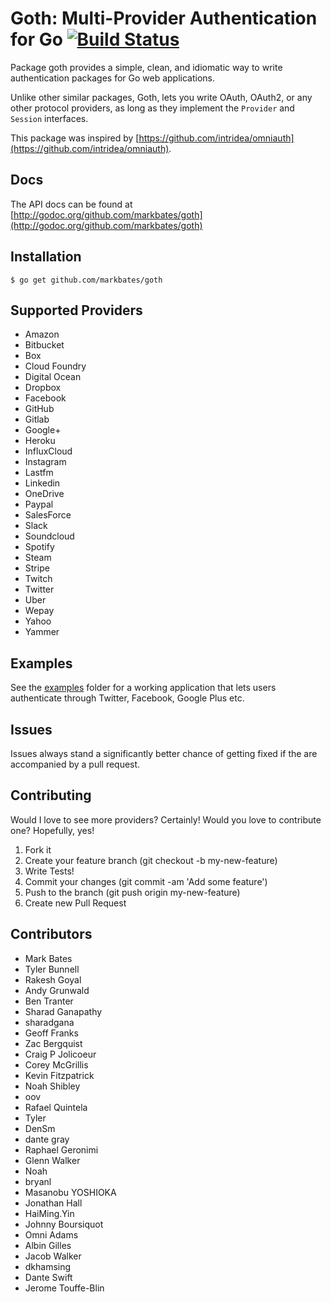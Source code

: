 # Goth: Multi-Provider Authentication for Go [![Build Status](https://travis-ci.org/markbates/goth.svg)](https://travis-ci.org/markbates/goth)

Package goth provides a simple, clean, and idiomatic way to write authentication
packages for Go web applications.

Unlike other similar packages, Goth, lets you write OAuth, OAuth2, or any other
protocol providers, as long as they implement the `Provider` and `Session` interfaces.

This package was inspired by [https://github.com/intridea/omniauth](https://github.com/intridea/omniauth).

## Docs

The API docs can be found at [http://godoc.org/github.com/markbates/goth](http://godoc.org/github.com/markbates/goth)

## Installation

```text
$ go get github.com/markbates/goth
```

## Supported Providers

* Amazon
* Bitbucket
* Box
* Cloud Foundry
* Digital Ocean
* Dropbox
* Facebook
* GitHub
* Gitlab
* Google+
* Heroku
* InfluxCloud
* Instagram
* Lastfm
* Linkedin
* OneDrive
* Paypal
* SalesForce
* Slack
* Soundcloud
* Spotify
* Steam
* Stripe
* Twitch
* Twitter
* Uber
* Wepay
* Yahoo
* Yammer

## Examples

See the [examples](examples) folder for a working application that lets users authenticate
through Twitter, Facebook, Google Plus etc.

## Issues

Issues always stand a significantly better chance of getting fixed if the are accompanied by a
pull request.

## Contributing

Would I love to see more providers? Certainly! Would you love to contribute one? Hopefully, yes!

1. Fork it
2. Create your feature branch (git checkout -b my-new-feature)
3. Write Tests!
4. Commit your changes (git commit -am 'Add some feature')
5. Push to the branch (git push origin my-new-feature)
6. Create new Pull Request

## Contributors

* Mark Bates
* Tyler Bunnell
* Rakesh Goyal
* Andy Grunwald
* Ben Tranter
* Sharad Ganapathy
* sharadgana
* Geoff Franks
* Zac Bergquist
* Craig P Jolicoeur
* Corey McGrillis
* Kevin Fitzpatrick
* Noah Shibley
* oov
* Rafael Quintela
* Tyler
* DenSm
* dante gray
* Raphael Geronimi
* Glenn Walker
* Noah
* bryanl
* Masanobu YOSHIOKA
* Jonathan Hall
* HaiMing.Yin
* Johnny Boursiquot
* Omni Adams
* Albin Gilles
* Jacob Walker
* dkhamsing
* Dante Swift
* Jerome Touffe-Blin
